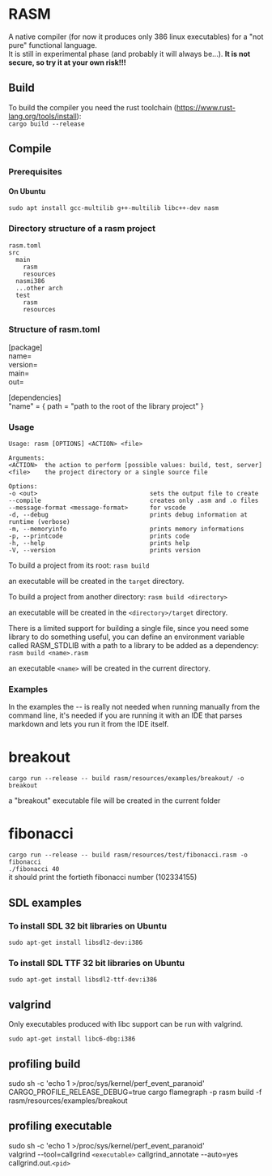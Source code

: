 # RASM

A native compiler (for now it produces only 386 linux executables) for a "not pure" functional language.  
It is still in experimental phase (and probably it will always be...).
**It is not secure, so try it at your own risk!!!**

## Build

To build the compiler you need the rust toolchain (<https://www.rust-lang.org/tools/install>):  
`cargo build --release`

## Compile

### Prerequisites

#### On Ubuntu

`sudo apt install gcc-multilib g++-multilib libc++-dev nasm`

### Directory structure of a rasm project

```
rasm.toml
src  
  main  
    rasm  
    resources  
  nasmi386  
  ...other arch  
  test  
    rasm  
    resources
```

### Structure of rasm.toml

[package]  
name=  
version=  
main=  
out=

[dependencies]  
"name" = { path = "path to the root of the library project" }

### Usage

```
Usage: rasm [OPTIONS] <ACTION> <file>

Arguments:
<ACTION>  the action to perform [possible values: build, test, server]
<file>    the project directory or a single source file

Options:  
-o <out>                               sets the output file to create  
--compile                              creates only .asm and .o files  
--message-format <message-format>      for vscode  
-d, --debug                            prints debug information at runtime (verbose)  
-m, --memoryinfo                       prints memory informations  
-p, --printcode                        prints code  
-h, --help                             prints help  
-V, --version                          prints version
```

To build a project from its root:
`rasm build`

an executable will be created in the `target` directory.

To build a project from another directory:
`rasm build <directory>`

an executable will be created in the `<directory>/target` directory.

There is a limited support for building a single file, since you need some library to do something useful,
you can define an environment variable called RASM_STDLIB with a path to a library to be added as a dependency:
`rasm build <name>.rasm`

an executable `<name>` will be created in the current directory.

### Examples

In the examples the -- is really not needed when running manually from the command line,
it's needed if you are running it with an IDE that parses markdown and lets
you run it from the IDE itself.

# breakout

`cargo run --release -- build rasm/resources/examples/breakout/ -o breakout`

a "breakout" executable file will be created in the current folder

# fibonacci

`cargo run --release -- build rasm/resources/test/fibonacci.rasm -o fibonacci`  
`./fibonacci 40`  
it should print the fortieth fibonacci number (102334155)

## SDL examples

### To install SDL 32 bit libraries on Ubuntu

`sudo apt-get install libsdl2-dev:i386`

### To install SDL TTF 32 bit libraries on Ubuntu

`sudo apt-get install libsdl2-ttf-dev:i386`

## valgrind

Only executables produced with libc support can be run with valgrind.

`sudo apt-get install libc6-dbg:i386`

## profiling build

sudo sh -c 'echo 1 >/proc/sys/kernel/perf_event_paranoid'  
CARGO_PROFILE_RELEASE_DEBUG=true cargo flamegraph -p rasm build -f rasm/resources/examples/breakout

## profiling executable

sudo sh -c 'echo 1 >/proc/sys/kernel/perf_event_paranoid'  
valgrind --tool=callgrind `<executable>`
callgrind_annotate --auto=yes callgrind.out.`<pid>`
